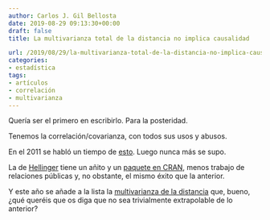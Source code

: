```yaml
---
author: Carlos J. Gil Bellosta
date: 2019-08-29 09:13:30+00:00
draft: false
title: La multivarianza total de la distancia no implica causalidad

url: /2019/08/29/la-multivarianza-total-de-la-distancia-no-implica-causalidad/
categories:
- estadística
tags:
- artículos
- correlación
- multivarianza
---
```


Quería ser el primero en escribirlo. Para la posteridad.

Tenemos la correlación/covarianza, con todos sus usos y abusos.

En el 2011 se habló un tiempo de [esto](https://www.datanalytics.com/2011/12/19/%c2%bfla-correlacion-del-siglo-xxi/). Luego nunca más se supo.

La de [Hellinger](https://arxiv.org/abs/1810.10276) tiene un añito y un [paquete en CRAN](https://cran.r-project.org/web/packages/HellCor/index.html), menos trabajo de relaciones públicas y, no obstante, el mismo éxito que la anterior.

Y este año se añade a la lista la [multivarianza de la distancia](https://projecteuclid.org/euclid.aos/1564797863) que, bueno, ¿qué queréis que os diga que no sea trivialmente extrapolable de lo anterior?